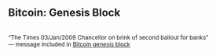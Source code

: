 <h2>Bitcoin: Genesis Block</h2>
<img data-src="/img/genesis-block-newspaper-bitcoin.jpg" class="stretch">
<p class="fragment">
	<small>
		&ldquo;The Times 03/Jan/2009 Chancellor on brink of second bailout for banks&rdquo;<br/>
		&mdash; message included in <a href="https://blockchain.info/block-index/14849" target="_blank" rel="noopener noreferrer">Bitcoin genesis block</a>
	</small>
</p>
